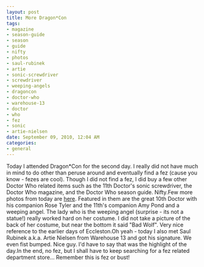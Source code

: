 ```yaml
--- 
layout: post
title: More Dragon*Con
tags: 
- magazine
- season-guide
- season
- guide
- nifty
- photos
- saul-rubinek
- artie
- sonic-screwdriver
- screwdriver
- weeping-angels
- dragoncon
- doctor-who
- warehouse-13
- doctor
- who
- fez
- sonic
- artie-nielsen
date: September 09, 2010, 12:04 AM
categories: 
- general
---
```

Today I attended Dragon*Con for the second day. I really did not have much in mind to do other than peruse around and eventually find a fez (cause you know - fezes are cool). Though I did not find a fez, I did buy a few other Doctor Who related items such as the 11th Doctor's sonic screwdriver, the Doctor Who magazine, and the Doctor Who season guide. Nifty.Few more photos from today are [here](http://www.flickr.com/photos/tannerld/). Featured in them are the great 10th Doctor with his companion Rose Tyler and the 11th's companion Amy Pond and a weeping angel. The lady who is the weeping angel (surprise - its not a statue!) really worked hard on her costume. I did not take a picture of the back of her costume, but near the bottom it said "Bad Wolf". Very nice reference to the earlier days of Eccleston.Oh yeah - today I also met Saul Rubinek a.k.a. Artie Nielsen from Warehouse 13 and got his signature. We even fist bumped. Nice guy. I'd have to say that was the highlight of the day.In the end, no fez, but I shall have to keep searching for a fez related department store... Remember this is fez or bust!
